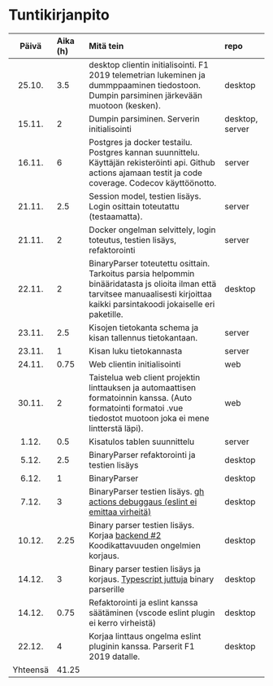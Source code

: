 # Tuntikirjanpito

| Päivä | Aika (h) | Mitä tein  | repo
| :----:|:-----| :-----| :-----|
| 25.10. | 3.5    | desktop clientin initialisointi. F1 2019 telemetrian lukeminen ja dummppaaminen tiedostoon. Dumpin parsiminen järkevään muotoon (kesken). | desktop |
| 15.11. | 2    | Dumpin parsiminen. Serverin initialisointi | desktop, server |
| 16.11. | 6    | Postgres ja docker testailu. Postgres kannan suunnittelu. Käyttäjän rekisteröinti api. Github actions ajamaan testit ja code coverage. Codecov käyttöönotto.  | server |
| 21.11. | 2.5    | Session model, testien lisäys. Login osittain toteutattu (testaamatta).  | server |
| 21.11. | 2    | Docker ongelman selvittely, login toteutus, testien lisäys, refaktorointi  | server |
| 22.11. | 2    | BinaryParser toteutettu osittain. Tarkoitus parsia helpommin binääridatasta js olioita ilman että tarvitsee manuaalisesti kirjoittaa kaikki parsintakoodi jokaiselle eri paketille.  | desktop |
| 23.11. | 2.5    | Kisojen tietokanta schema ja kisan tallennus tietokantaan.  | server |
| 23.11. | 1    | Kisan luku tietokannasta  | server |
| 24.11. | 0.75    | Web clientin initialisointi  | web |
| 30.11. | 2    | Taistelua web client projektin linttauksen ja automaattisen formatoinnin kanssa. (Auto formatointi formatoi .vue tiedostot muotoon joka ei mene lintterstä läpi).   | web |
| 1.12. | 0.5    | Kisatulos tablen suunnittelu   | server |
| 5.12. | 2.5   | BinaryParser refaktorointi ja testien lisäys   | desktop |
| 6.12. | 1   | BinaryParser | desktop |
| 7.12. | 3   | BinaryParser testien lisäys. [gh actions debuggaus (eslint ei emittaa virheitä)](https://github.com/FINDarkside/tobenamed-desktop-client/issues/2) | desktop |
| 10.12. | 2.25   | Binary parser testien lisäys. Korjaa [backend #2](https://github.com/FINDarkside/tobenamed-desktop-client/issues/2) Koodikattavuuden ongelmien korjaus.| desktop |
| 14.12. | 3   | Binary parser testien lisäys ja korjaus. [Typescript juttuja](https://github.com/FINDarkside/tobenamed-desktop-client/issues/4) binary parserille| desktop |
| 14.12. | 0.75   | Refaktorointi ja eslint kanssa säätäminen (vscode eslint plugin ei kerro virheistä)| desktop |
| 22.12. | 4   | Korjaa linttaus ongelma eslint pluginin kanssa. Parserit F1 2019 datalle. | desktop |
| Yhteensä   | 41.25   | | 
